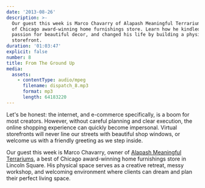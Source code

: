 ```yaml
---
date: '2013-08-26'
description: >-
  Our guest this week is Marco Chavarry of Alapash Meaningful Terrariums, a best
  of Chicago award-winning home furnishings store. Learn how he kindled his
  passion for beautiful decor, and changed his life by building a physical
  storefront.
duration: '01:03:47'
explicit: false
number: 8
title: From The Ground Up
media:
  assets:
    - contentType: audio/mpeg
      filename: dispatch_8.mp3
      format: mp3
      length: 64183220
---
```

Let's be honest: the internet, and e-commerce specifically, is a boom for most creators. However, without careful planning and clear execution, the online shopping experience can quickly become impersonal. Virtual storefronts will never line our streets with beautiful shop windows, or welcome us with a friendly greeting as we step inside.

Our guest this week is Marco Chavarry, owner of [Alapash Meaningful Terrariums](http://www.alapash.com), a best of Chicago award-winning home furnishings store in Lincoln Square. His physical space serves as a creative retreat, messy workshop, and welcoming environment where clients can dream and plan their perfect living space.
